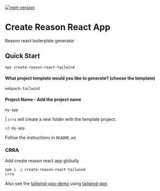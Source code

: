 [![npm version](https://badge.fury.io/js/create-reason-react-tailwind.svg)](https://badge.fury.io/js/create-reason-react-tailwind)

# Create Reason React App

Reason react boilerplate generator

## Quick Start

```sh
npx create-reason-react-tailwind
```

#### What project template would you like to generate? (choose the template)

```sh
webpack-tailwind
```

#### Project Name - Add the project name

```sh
my-app
```

| `crra` will create a new folder with the template project.

```sh
cd my-app
```

Follow the instructions in `README.md`

### CRRA

Add create reason react app globally

```sh
npm i -g create-reason-react-tailwind
crra
```

Also see the [tailwind-ppx-demo](https://github.com/dylanirlbeck/tailwind-ppx-demo) using [tailwind-ppx](https://github.com/dylanirlbeck/tailwind-ppx).